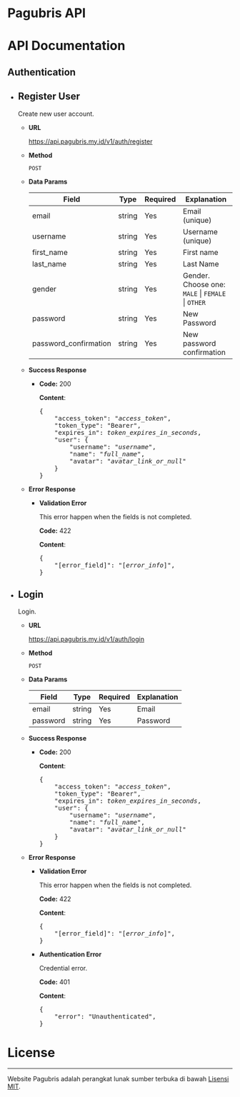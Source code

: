 # Pagubris API

# API Documentation

## Authentication

-   ## Register User

    Create new user account.

    -   **URL**

        https://api.pagubris.my.id/v1/auth/register

    -   **Method**

        `POST`

    -   **Data Params**

        | Field                 | Type   | Required | Explanation                                            |
        | --------------------- | ------ | -------- | ------------------------------------------------------ |
        | email                 | string | Yes      | Email (unique)                                         |
        | username              | string | Yes      | Username (unique)                                      |
        | first_name            | string | Yes      | First name                                             |
        | last_name             | string | Yes      | Last Name                                              |
        | gender                | string | Yes      | Gender. Choose one: <br> `MALE` \| `FEMALE` \| `OTHER` |
        | password              | string | Yes      | New Password                                           |
        | password_confirmation | string | Yes      | New password confirmation                              |

    -   **Success Response**

        -   **Code:** 200

            **Content**:

            <pre>
            {
                "access_token": "<i>access_token</i>",
                "token_type": "Bearer",
                "expires_in": <i>token_expires_in_seconds</i>,
                "user": {
                    "username": "<i>username</i>",
                    "name": "<i>full_name</i>",
                    "avatar": "<i>avatar_link_or_null</i>"
                }
            }
            </pre>

    -   **Error Response**

        -   **Validation Error**

            This error happen when the fields is not completed.

            **Code:** 422

            **Content**:

            <pre>
            {
                "[error_field]": "[<i>error_info</i>]",
            }
            </pre>

-   ## Login

    Login.

    -   **URL**

        https://api.pagubris.my.id/v1/auth/login

    -   **Method**

        `POST`

    -   **Data Params**

        | Field    | Type   | Required | Explanation |
        | -------- | ------ | -------- | ----------- |
        | email    | string | Yes      | Email       |
        | password | string | Yes      | Password    |

    -   **Success Response**

        -   **Code:** 200

            **Content**:

            <pre>
            {
                "access_token": "<i>access_token</i>",
                "token_type": "Bearer",
                "expires_in": <i>token_expires_in_seconds</i>,
                "user": {
                    "username": "<i>username</i>",
                    "name": "<i>full_name</i>",
                    "avatar": "<i>avatar_link_or_null</i>"
                }
            }
            </pre>

    -   **Error Response**

        -   **Validation Error**

            This error happen when the fields is not completed.

            **Code:** 422

            **Content**:

            <pre>
            {
                "[error_field]": "[<i>error_info</i>]",
            }
            </pre>

        -   **Authentication Error**

            Credential error.

            **Code:** 401

            **Content**:

            <pre>
            {
                "error": "Unauthenticated",
            }
            </pre>

# License

---

Website Pagubris adalah perangkat lunak sumber terbuka di bawah [Lisensi MIT](https://opensource.org/licenses/MIT).
